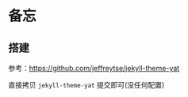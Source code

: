 # 备忘

## 搭建

参考：https://github.com/jeffreytse/jekyll-theme-yat

直接拷贝 `jekyll-theme-yat` 提交即可(没任何配置)

## 